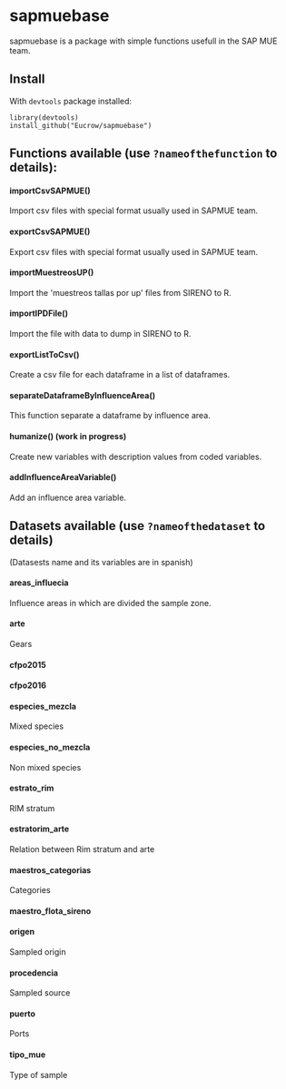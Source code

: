 # sapmuebase

sapmuebase is a package with simple functions usefull in the SAP MUE team.

## Install
With `devtools` package installed:
```
library(devtools)
install_github("Eucrow/sapmuebase")
```

## Functions available (use `?nameofthefunction` to details):
#### importCsvSAPMUE()
Import csv files with special format usually used in SAPMUE team.
#### exportCsvSAPMUE()
Export csv files with special format usually used in SAPMUE team.
#### importMuestreosUP()
Import the 'muestreos tallas por up' files from SIRENO to R. 
#### importIPDFile()
Import the file with data to dump in SIRENO to R.
#### exportListToCsv()
Create a csv file for each dataframe in a list of dataframes.
#### separateDataframeByInfluenceArea()
This function separate a dataframe by influence area.
#### humanize() (work in progress)
Create new variables with description values from coded variables.
#### addInfluenceAreaVariable()
Add an influence area variable.

## Datasets available (use `?nameofthedataset` to details)
(Datasests name and its variables are in spanish)
#### areas_influecia
Influence areas in which are divided the sample zone.
#### arte
Gears
#### cfpo2015
#### cfpo2016
#### especies_mezcla
Mixed species
#### especies_no_mezcla
Non mixed species
#### estrato_rim
RIM stratum
#### estratorim_arte
Relation between Rim stratum and arte
#### maestros_categorias
Categories
#### maestro_flota_sireno
#### origen
Sampled origin
#### procedencia
Sampled source
#### puerto
Ports
#### tipo_mue
Type of sample
